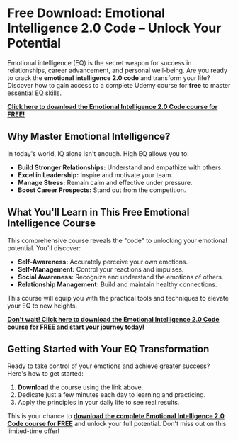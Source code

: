 # Free Download: Emotional Intelligence 2.0 Code – Unlock Your Potential

Emotional intelligence (EQ) is the secret weapon for success in relationships, career advancement, and personal well-being. Are you ready to crack the **emotional intelligence 2.0 code** and transform your life? Discover how to gain access to a complete Udemy course for **free** to master essential EQ skills.

[**Click here to download the Emotional Intelligence 2.0 Code course for FREE!**](https://udemywork.com/emotional-intelligence-2-0-code)

## Why Master Emotional Intelligence?

In today's world, IQ alone isn't enough. High EQ allows you to:

*   **Build Stronger Relationships:** Understand and empathize with others.
*   **Excel in Leadership:** Inspire and motivate your team.
*   **Manage Stress:** Remain calm and effective under pressure.
*   **Boost Career Prospects:** Stand out from the competition.

## What You'll Learn in This Free Emotional Intelligence Course

This comprehensive course reveals the "code" to unlocking your emotional potential. You'll discover:

*   **Self-Awareness:** Accurately perceive your own emotions.
*   **Self-Management:** Control your reactions and impulses.
*   **Social Awareness:** Recognize and understand the emotions of others.
*   **Relationship Management:** Build and maintain healthy connections.

This course will equip you with the practical tools and techniques to elevate your EQ to new heights.

[**Don't wait! Click here to download the Emotional Intelligence 2.0 Code course for FREE and start your journey today!**](https://udemywork.com/emotional-intelligence-2-0-code)

## Getting Started with Your EQ Transformation

Ready to take control of your emotions and achieve greater success? Here's how to get started:

1.  **Download** the course using the link above.
2.  Dedicate just a few minutes each day to learning and practicing.
3.  Apply the principles in your daily life to see real results.

This is your chance to **[download the complete Emotional Intelligence 2.0 Code course for FREE](https://udemywork.com/emotional-intelligence-2-0-code)** and unlock your full potential. Don't miss out on this limited-time offer!
